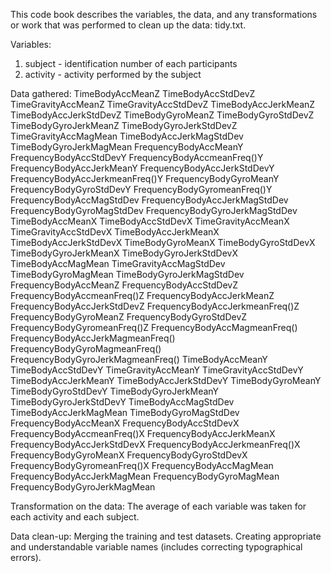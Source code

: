 This code book describes the variables, the data, and any transformations or work that was performed to clean up the data: tidy.txt.

Variables:
1. subject - identification number of each participants
2. activity - activity performed by the subject

Data gathered:
TimeBodyAccMeanZ
TimeBodyAccStdDevZ
TimeGravityAccMeanZ
TimeGravityAccStdDevZ
TimeBodyAccJerkMeanZ
TimeBodyAccJerkStdDevZ
TimeBodyGyroMeanZ
TimeBodyGyroStdDevZ
TimeBodyGyroJerkMeanZ
TimeBodyGyroJerkStdDevZ
TimeGravityAccMagMean
TimeBodyAccJerkMagStdDev
TimeBodyGyroJerkMagMean
FrequencyBodyAccMeanY
FrequencyBodyAccStdDevY
FrequencyBodyAccmeanFreq()Y
FrequencyBodyAccJerkMeanY
FrequencyBodyAccJerkStdDevY
FrequencyBodyAccJerkmeanFreq()Y
FrequencyBodyGyroMeanY
FrequencyBodyGyroStdDevY
FrequencyBodyGyromeanFreq()Y
FrequencyBodyAccMagStdDev
FrequencyBodyAccJerkMagStdDev
FrequencyBodyGyroMagStdDev
FrequencyBodyGyroJerkMagStdDev
TimeBodyAccMeanX 
TimeBodyAccStdDevX
TimeGravityAccMeanX
TimeGravityAccStdDevX
TimeBodyAccJerkMeanX
TimeBodyAccJerkStdDevX
TimeBodyGyroMeanX
TimeBodyGyroStdDevX
TimeBodyGyroJerkMeanX
TimeBodyGyroJerkStdDevX
TimeBodyAccMagMean
TimeGravityAccMagStdDev
TimeBodyGyroMagMean
TimeBodyGyroJerkMagStdDev
FrequencyBodyAccMeanZ
FrequencyBodyAccStdDevZ
FrequencyBodyAccmeanFreq()Z
FrequencyBodyAccJerkMeanZ
FrequencyBodyAccJerkStdDevZ
FrequencyBodyAccJerkmeanFreq()Z
FrequencyBodyGyroMeanZ
FrequencyBodyGyroStdDevZ
FrequencyBodyGyromeanFreq()Z
FrequencyBodyAccMagmeanFreq()
FrequencyBodyAccJerkMagmeanFreq()
FrequencyBodyGyroMagmeanFreq()
FrequencyBodyGyroJerkMagmeanFreq()
TimeBodyAccMeanY
TimeBodyAccStdDevY
TimeGravityAccMeanY
TimeGravityAccStdDevY
TimeBodyAccJerkMeanY
TimeBodyAccJerkStdDevY
TimeBodyGyroMeanY
TimeBodyGyroStdDevY
TimeBodyGyroJerkMeanY
TimeBodyGyroJerkStdDevY
TimeBodyAccMagStdDev
TimeBodyAccJerkMagMean
TimeBodyGyroMagStdDev
FrequencyBodyAccMeanX
FrequencyBodyAccStdDevX
FrequencyBodyAccmeanFreq()X
FrequencyBodyAccJerkMeanX
FrequencyBodyAccJerkStdDevX
FrequencyBodyAccJerkmeanFreq()X
FrequencyBodyGyroMeanX
FrequencyBodyGyroStdDevX
FrequencyBodyGyromeanFreq()X
FrequencyBodyAccMagMean
FrequencyBodyAccJerkMagMean
FrequencyBodyGyroMagMean
FrequencyBodyGyroJerkMagMean

Transformation on the data:
The average of each variable was taken for each activity and each subject.

Data clean-up:
Merging the training and test datasets.
Creating appropriate and understandable variable names (includes correcting typographical errors).
